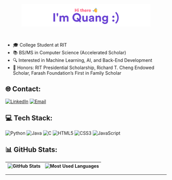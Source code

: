 <p align="center"><a href="https://quangshuynh/portfolio"><img width="80%" alt="Quang Huynh Github Header" src="./assets/github-readme-header.png" /></a></p>

</br>

- 🎓 College Student at RIT
- 📚 BS/MS in Computer Science (Accelerated Scholar)
- 🔍 Interested in Machine Learning, AI, and Back-End Development
- 🏅 Honors: RIT Presidential Scholarship, Richard T. Cheng Endowed Scholar, Farash Foundation’s First in Family Scholar


## 🌐 Contact:
[![LinkedIn](https://cdn2.iconfinder.com/data/icons/social-media-2285/512/1_Linkedin_unofficial_colored_svg-48.png)](https://linkedin.com/in/quangs)  [![Email](https://cdn4.iconfinder.com/data/icons/social-media-logos-6/512/112-gmail_email_mail-48.png)](mailto:qth9368@rit.edu)
  
## 💻 Tech Stack:
![Python](https://img.shields.io/badge/python-3670A0?style=for-the-badge&logo=python&logoColor=ffdd54) ![Java](https://img.shields.io/badge/java-%23ED8B00.svg?style=for-the-badge&logo=openjdk&logoColor=white) ![C](https://img.shields.io/badge/c-%2300599C.svg?style=for-the-badge&logo=c&logoColor=white) ![HTML5](https://img.shields.io/badge/html5-%23E34F26.svg?style=for-the-badge&logo=html5&logoColor=white) ![CSS3](https://img.shields.io/badge/css3-%231572B6.svg?style=for-the-badge&logo=css3&logoColor=white)   ![JavaScript](https://img.shields.io/badge/javascript-%23323330.svg?style=for-the-badge&logo=javascript&logoColor=%23F7DF1E) 
## 📊 GitHub Stats:
| ![GitHub Stats](https://github-readme-stats.vercel.app/api?username=quangshuynh&theme=dark&hide_border=false&include_all_commits=false&count_private=false) | ![Most Used Languages](https://github-readme-stats.vercel.app/api/top-langs/?username=quangshuynh&theme=dark&hide_border=false&include_all_commits=false&count_private=false&layout=compact) |
| ------------- | ------------- |
---
